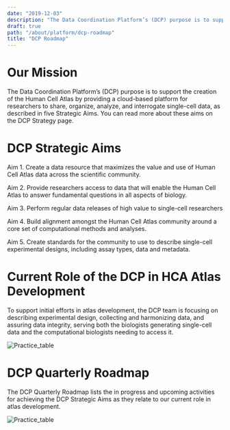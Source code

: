 ```yaml
---
date: "2019-12-03"
description: "The Data Coordination Platform’s (DCP) purpose is to support the creation of the Human Cell Atlas by providing a cloud-based platform for researchers to share, organize, analyze, and interrogate single-cell data, as described in five Strategic Aims."
draft: true
path: "/about/platform/dcp-roadmap"
title: "DCP Roadmap"
---
```


# Our Mission

The Data Coordination Platform’s (DCP) purpose is to support the creation of the Human Cell Atlas by providing a cloud-based platform for researchers to share, organize, analyze, and interrogate single-cell data, as described in five Strategic Aims. You can read more about these aims on the DCP Strategy page. 

# DCP Strategic Aims

Aim 1. Create a data resource that maximizes the value and use of Human Cell Atlas data across the scientific community.

Aim 2. Provide researchers access to data that will enable the Human Cell Atlas to answer fundamental questions in all aspects of biology. 

Aim 3. Perform regular data releases of high value to single-cell researchers 

Aim 4. Build alignment amongst the Human Cell Atlas community around a core set of computational methods and analyses.

Aim 5. Create standards for the community to use to describe single-cell experimental designs, including assay types, data and metadata.

# Current Role of the DCP in HCA Atlas Development

To support initial efforts in atlas development, the DCP team is focusing on describing experimental design, collecting and harmonizing data, and assuring data integrity, serving both the biologists generating single-cell data and the computational biologists needing to access it. 

![Practice_table](../_images/Practice_table.png)

# DCP Quarterly Roadmap

The DCP Quarterly Roadmap lists the in progress and upcoming activities for achieving the DCP Strategic Aims as they relate to our current role in atlas development.

![Practice_table](../_images/Practice_table.png)

